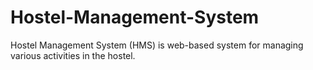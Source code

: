 # Hostel-Management-System
Hostel Management System (HMS) is web-based system for managing various activities in the hostel. 
